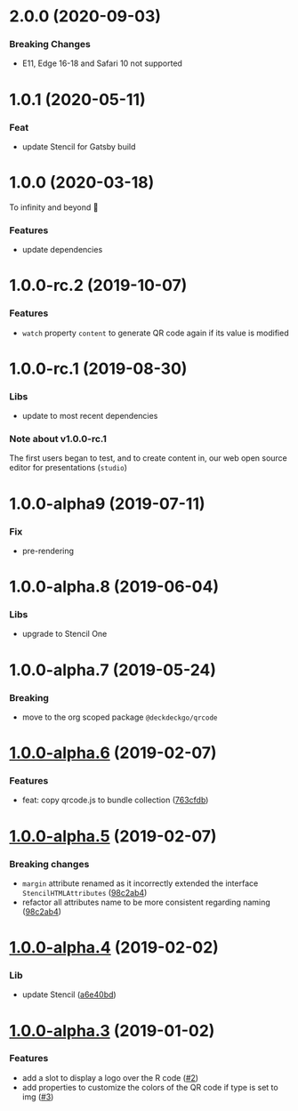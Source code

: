 # 2.0.0 (2020-09-03)

### Breaking Changes

- E11, Edge 16-18 and Safari 10 not supported

# 1.0.1 (2020-05-11)

### Feat

- update Stencil for Gatsby build

# 1.0.0 (2020-03-18)

To infinity and beyond 🚀

### Features

- update dependencies

# 1.0.0-rc.2 (2019-10-07)

### Features

- `watch` property `content` to generate QR code again if its value is modified

# 1.0.0-rc.1 (2019-08-30)

### Libs

- update to most recent dependencies

### Note about v1.0.0-rc.1

The first users began to test, and to create content in, our web open source editor for presentations (`studio`)

# 1.0.0-alpha9 (2019-07-11)

### Fix

- pre-rendering

# 1.0.0-alpha.8 (2019-06-04)

### Libs

- upgrade to Stencil One

# 1.0.0-alpha.7 (2019-05-24)

### Breaking

- move to the org scoped package `@deckdeckgo/qrcode`

# [1.0.0-alpha.6](https://github.com/deckgo/deckdeckgo-qrcode/compare/v1.0.0-alpha.5...v1.0.0-alpha.6) (2019-02-07)

### Features

- feat: copy qrcode.js to bundle collection ([763cfdb](https://github.com/deckgo/deckdeckgo-qrcode/commit/763cfdbdced47b6fa7d9b6b47e071c9abc7edbc9))

# [1.0.0-alpha.5](https://github.com/deckgo/deckdeckgo-qrcode/compare/v1.0.0-alpha.4...v1.0.0-alpha.5) (2019-02-07)

### Breaking changes

- `margin` attribute renamed as it incorrectly extended the interface `StencilHTMLAttributes` ([98c2ab4](https://github.com/deckgo/deckdeckgo-qrcode/commit/98c2ab4c6af266c7511dd3d15f9e54d916c68f35))
- refactor all attributes name to be more consistent regarding naming ([98c2ab4](https://github.com/deckgo/deckdeckgo-qrcode/commit/98c2ab4c6af266c7511dd3d15f9e54d916c68f35))

# [1.0.0-alpha.4](https://github.com/deckgo/deckdeckgo-qrcode/compare/v1.0.0-alpha.3...v1.0.0-alpha.4) (2019-02-02)

### Lib

- update Stencil ([a6e40bd](https://github.com/deckgo/deckdeckgo-qrcode/commit/a6e40bdd5f617c43b995455bf158a6103c7701ff))

# [1.0.0-alpha.3](https://github.com/deckgo/deckdeckgo-qrcode/compare/v1.0.0-alpha.2...v1.0.0-alpha.3) (2019-01-02)

### Features

- add a slot to display a logo over the R code ([#2](https://github.com/deckgo/deckdeckgo-qrcode/issues/2))
- add properties to customize the colors of the QR code if type is set to img ([#3](https://github.com/deckgo/deckdeckgo-qrcode/issues/3))
